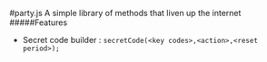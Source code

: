 #party.js
A simple library of methods that liven up the internet
#####Features
* Secret code builder : `secretCode(<key codes>,<action>,<reset period>);`
